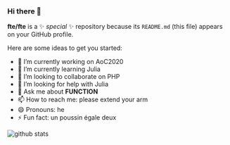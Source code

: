 ### Hi there 👋

**fte/fte** is a ✨ _special_ ✨ repository because its `README.md` (this file) appears on your GitHub profile.

Here are some ideas to get you started:

- 🔭 I’m currently working on AoC2020
- 🌱 I’m currently learning Julia
- 👯 I’m looking to collaborate on PHP
- 🤔 I’m looking for help with Julia
- 💬 Ask me about __FUNCTION__
- 📫 How to reach me: please extend your arm
- 😄 Pronouns: he
- ⚡ Fun fact: un poussin égale deux

![github stats](https://github-readme-stats.vercel.app/api?username=fte&count_private=true&theme=onedark)
